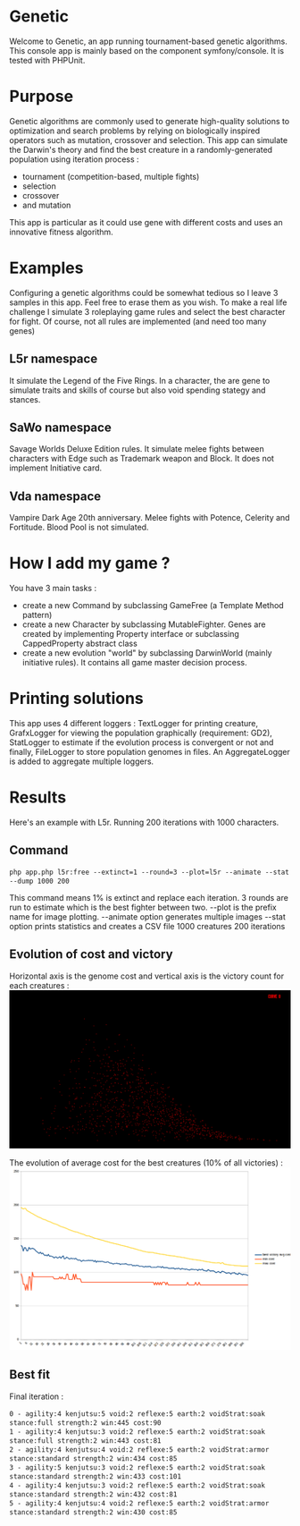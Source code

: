 # Genetic

Welcome to Genetic, an app running tournament-based genetic algorithms.
This console app is mainly based on the component symfony/console.
It is tested with PHPUnit.

# Purpose

Genetic algorithms are commonly used to generate high-quality solutions to optimization and search problems 
by relying on biologically inspired operators such as mutation, crossover and selection.
This app can simulate the Darwin's theory and find the best creature in a randomly-generated population using iteration process :
* tournament (competition-based, multiple fights)
* selection
* crossover 
* and mutation

This app is particular as it could use gene with different costs and uses an innovative fitness algorithm.

# Examples

Configuring a genetic algorithms could be somewhat tedious so I leave 3 samples in this app.
Feel free to erase them as you wish. To make a real life challenge I simulate 3 roleplaying game rules
and select the best character for fight. Of course, not all rules are implemented (and need too many genes)

## L5r namespace

It simulate the Legend of the Five Rings. In a character, the are gene to simulate traits and skills of course but also void spending stategy and stances.

## SaWo namespace

Savage Worlds Deluxe Edition rules. It simulate melee fights between characters with Edge such as Trademark weapon and Block. It does not 
implement Initiative card.

## Vda namespace

Vampire Dark Age 20th anniversary. Melee fights with Potence, Celerity and Fortitude. Blood Pool is not simulated.

# How I add my game ?

You have 3 main tasks :
* create a new Command by subclassing GameFree (a Template Method pattern)
* create a new Character by subclassing MutableFighter. Genes are created by implementing Property interface or subclassing CappedProperty abstract class
* create a new evolution "world" by subclassing DarwinWorld (mainly initiative rules). It contains all game master decision process.

# Printing solutions

This app uses 4 different loggers : TextLogger for printing creature, GrafxLogger for viewing the population graphically (requirement: GD2), 
StatLogger to estimate if the evolution process is convergent or not and finally, FileLogger to store population genomes in files.
An AggregateLogger is added to aggregate multiple loggers.

# Results

Here's an example with L5r. Running 200 iterations with 1000 characters.

## Command
```
php app.php l5r:free --extinct=1 --round=3 --plot=l5r --animate --stat --dump 1000 200
```

This command means 1% is extinct and replace each iteration.
3 rounds are run to estimate which is the best fighter between two.
--plot is the prefix name for image plotting.
--animate option generates multiple images
--stat option prints statistics and creates a CSV file
1000 creatures
200 iterations

## Evolution of cost and victory
Horizontal axis is the genome cost and vertical axis is the victory count for each creatures :
![Evolution of population](/doc/l5r-200.gif)

The evolution of average cost for the best creatures (10% of all victories) :
![Convergent cost](/doc/l5r-conv.png)

## Best fit
Final iteration :
```
0 - agility:4 kenjutsu:5 void:2 reflexe:5 earth:2 voidStrat:soak stance:full strength:2 win:445 cost:90
1 - agility:4 kenjutsu:3 void:2 reflexe:5 earth:2 voidStrat:soak stance:full strength:2 win:443 cost:81
2 - agility:4 kenjutsu:4 void:2 reflexe:5 earth:2 voidStrat:armor stance:standard strength:2 win:434 cost:85
3 - agility:5 kenjutsu:3 void:2 reflexe:5 earth:2 voidStrat:soak stance:standard strength:2 win:433 cost:101
4 - agility:4 kenjutsu:3 void:2 reflexe:5 earth:2 voidStrat:soak stance:standard strength:2 win:432 cost:81
5 - agility:4 kenjutsu:4 void:2 reflexe:5 earth:2 voidStrat:armor stance:standard strength:2 win:430 cost:85
```